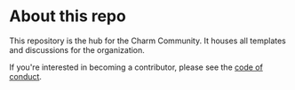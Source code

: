 # About this repo

This repository is the hub for the Charm Community. It houses all templates and
discussions for the organization.

If you're interested in becoming a contributor, please see the [code of
conduct][conduct].

[conduct]: https://github.com/charm-community/.github/blob/main/CODE_OF_CONDUCT.md

